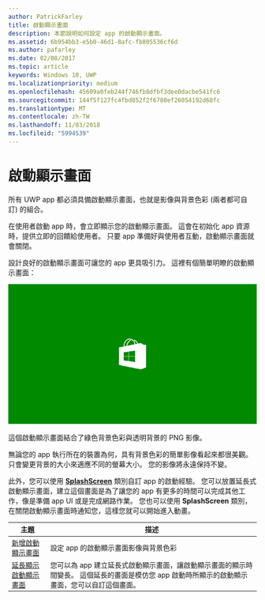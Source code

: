 ```yaml
---
author: PatrickFarley
title: 啟動顯示畫面
description: 本節說明如何設定 app 的啟動顯示畫面。
ms.assetid: 6b954bb3-e5b0-46d1-8afc-fb805536cf6d
ms.author: pafarley
ms.date: 02/08/2017
ms.topic: article
keywords: Windows 10, UWP
ms.localizationpriority: medium
ms.openlocfilehash: 45609a0feb244f746fb8dfbf3dee0dacbe541fc6
ms.sourcegitcommit: 144f5f127fc4fbd852f2f6780ef26054192d68fc
ms.translationtype: MT
ms.contentlocale: zh-TW
ms.lasthandoff: 11/03/2018
ms.locfileid: "5994539"
---
```

# <a name="splash-screens"></a>啟動顯示畫面

所有 UWP app 都必須具備啟動顯示畫面，也就是影像與背景色彩 (兩者都可自訂) 的組合。

在使用者啟動 app 時，會立即顯示您的啟動顯示畫面。 這會在初始化 app 資源時，提供立即的回饋給使用者。 只要 app 準備好與使用者互動，啟動顯示畫面就會關閉。

設計良好的啟動顯示畫面可讓您的 app 更具吸引力。 這裡有個簡單明瞭的啟動顯示畫面：

![啟動顯示畫面範例中縮放比例 75% 的啟動顯示畫面的螢幕擷取畫面。](images/regularsplashscreen.png)

這個啟動顯示畫面結合了綠色背景色彩與透明背景的 PNG 影像。

無論您的 app 執行所在的裝置為何，具有背景色彩的簡單影像看起來都很美觀。 只會變更背景的大小來適應不同的螢幕大小。 您的影像將永遠保持不變。

此外，您可以使用 [**SplashScreen**](https://msdn.microsoft.com/library/windows/apps/br224763) 類別自訂 app 的啟動經驗。 您可以放置延長式啟動顯示畫面，建立這個畫面是為了讓您的 app 有更多的時間可以完成其他工作，像是準備 app UI 或是完成網路作業。 您也可以使用 **SplashScreen** 類別，在關閉啟動顯示畫面時通知您，這樣您就可以開始進入動畫。

| 主題 | 描述 |
|-------|-------------|
| [新增啟動顯示畫面](add-a-splash-screen.md) | 設定 app 的啟動顯示畫面影像與背景色彩 |
| [延長顯示啟動顯示畫面](create-a-customized-splash-screen.md) | 您可以為 app 建立延長式啟動顯示畫面，讓啟動顯示畫面的顯示時間變長。 這個延長的畫面是模仿您 app 啟動時所顯示的啟動顯示畫面，您可以自訂這個畫面。 |